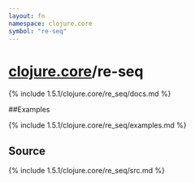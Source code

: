 ```yaml
---
layout: fn
namespace: clojure.core
symbol: "re-seq"
---
```


# [clojure.core](../)/re-seq

{% include 1.5.1/clojure.core/re_seq/docs.md %}

##Examples

{% include 1.5.1/clojure.core/re_seq/examples.md %}
## Source
{% include 1.5.1/clojure.core/re_seq/src.md %}

